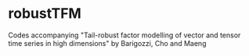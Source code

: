 # robustTFM
Codes accompanying "Tail-robust factor modelling of vector and tensor time series in high dimensions" by Barigozzi, Cho and Maeng
